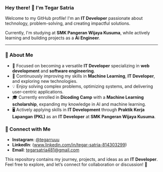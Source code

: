 ### Hey there! 👋 I'm **Tegar Satria**  
Welcome to my GitHub profile! I'm an **IT Developer** passionate about technology, problem-solving, and creating impactful solutions.  

Currently, I'm studying at **SMK Pangeran Wijaya Kusuma**, while actively learning and building projects as a **Ai Engineer**.

---

### 🚀 About Me  
- 🔭 Focused on becoming a versatile **IT Developer** specializing in **web development** and **software engineering**.  
- 🌱 Continuously improving my skills in **Machine Learning**, **IT Developer**, and exploring new technologies.  
- 💡 Enjoy solving complex problems, optimizing systems, and delivering user-centric applications.  
- 🎓 Currently enrolled in **Dicoding Camp** with a **Machine Learning scholarship**, expanding my knowledge in AI and machine learning.  
- 🖥️ Actively applying skills in **IT Development** through **Praktik Kerja Lapangan (PKL)** as an **IT Developer** at **SMK Pangeran Wijaya Kusuma**.  
### 🔗 Connect with Me  
- **Instagram**: [@tegarruuu](https://www.instagram.com/tegarruuu)  
- **LinkedIn**: (www.linkedin.com/in/tegar-satria-814303299)
- **Email**: tegarsatria481@gmail.com

This repository contains my journey, projects, and ideas as an **IT Developer**. Feel free to explore, and let’s connect for collaboration or discussion! 🚀
